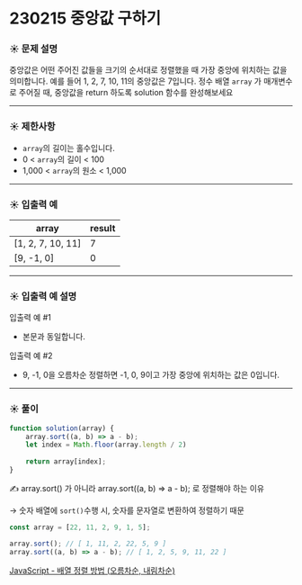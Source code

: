 # 230215 중앙값 구하기

### ☀️ 문제 설명

중앙값은 어떤 주어진 값들을 크기의 순서대로 정렬했을 때 가장 중앙에 위치하는 값을 의미합니다. 예를 들어 1, 2, 7, 10, 11의 중앙값은 7입니다. 정수 배열 `array`
가 매개변수로 주어질 때, 중앙값을 return 하도록 solution 함수를 완성해보세요

---

### ☀️ **제한사항**

- `array`의 길이는 홀수입니다.
- 0 < `array`의 길이 < 100
- 1,000 < `array`의 원소 < 1,000

---

### ☀️ **입출력 예**

| array | result |
| --- | --- |
| [1, 2, 7, 10, 11] | 7 |
| [9, -1, 0] | 0 |

---

### ☀️ **입출력 예 설명**

입출력 예 #1

- 본문과 동일합니다.

입출력 예 #2

- 9, -1, 0을 오름차순 정렬하면 -1, 0, 9이고 가장 중앙에 위치하는 값은 0입니다.

---

### ☀️ 풀이

```jsx
function solution(array) {
    array.sort((a, b) => a - b);
    let index = Math.floor(array.length / 2)
    
    return array[index];
}
```

✍️ array.sort() 가 아니라 array.sort((a, b) => a - b); 로 정렬해야 하는 이유

→ 숫자 배열에 `sort()`수행 시, 숫자를 문자열로 변환하여 정렬하기 때문

```jsx
const array = [22, 11, 2, 9, 1, 5];

array.sort(); // [ 1, 11, 2, 22, 5, 9 ]
array.sort((a, b) => a - b); // [ 1, 2, 5, 9, 11, 22 ]
```

[JavaScript - 배열 정렬 방법 (오름차순, 내림차순)](https://codechacha.com/ko/javascript-sorting-arr/#2-%EC%88%AB%EC%9E%90-%EB%B0%B0%EC%97%B4-%EC%A0%95%EB%A0%AC)